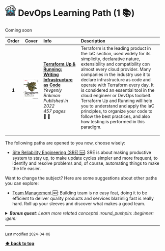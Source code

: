 [//]: # (Auto generated file from templates)

# <img height="35" src="/assets/learning-paths/icons/devops.png" alt="devops" title="DevOps"/> DevOps Learning Path (1 :books:)

Coming soon

| Order | Cover | Info | Description |
| :---: | :---: | :--- | :--- |
| **1** | ![img](/assets/books/covers/terraform-up-and-running.jpeg) | [**Terraform Up & Running: Writing Infrastructure as Code**](https://learning.oreilly.com/library/view/-/9781098116736/) <br> *Yevgenly Brikman* <br> *Published in 2022* <br> *457 pages* <br> :hatched_chick: :green_book: | Terraform is the leading product in the IaC section, used widely for its simplicity, declarative nature, extensibility and compatibility con almost every cloud provider. Many companies in the industry use it to declare infrastructure as code and operate with Terraform every day. It is considered an essential tool in the cloud engineer or DevOps toolbelt. Terraform Up and Running will help you to understand and apply the IaC principles, to organize your code to follow the best practices, and also how testing is performed in this paradigm.<br><br> |

The following paths are opened to you now, choose wisely:

- [Site Reliability Engineering (SRE) :new:](/content/learning-paths/sre): SRE is about making productive system to stay up, to make update cycles simpler and more frequent, to identify and resolve problems and, of course, automating things to make the life easier.


Want to change the subject? Here are some suggestions about other paths you can explore:

- [Team Management :new:](/content/learning-paths/team-management): Building team is no easy feat, doing it to be efficient to deliver quality products and services blazinlig fast is really hard. Roll up your sleeves and discover what makes a good team.


<details><summary><i><b>Bonus quest</b>: Learn more related concepts! :round_pushpin: :beginner: :gem: </i></summary>
<p>

<sub>[#cloud-engineering]() [#automation]() [#state-management]() [#fault-recovery]() [#terraform]() [#pulumi]() [#crossplane]() [#ansible]()</sub>

</p>
</details>

---
<sub>Last modified 2024-04-08</sub>

[**⬆ back to top**](#devops-learning-path)
